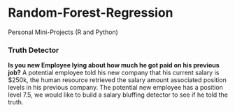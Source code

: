 # Random-Forest-Regression
Personal Mini-Projects (R and Python)

### Truth Detector
**Is you new Employee lying about how much he got paid on his previous job?**
A potential employee told his new company that his current salary is $250k, the human resource retrieved the salary amount 
associated position levels in his previous company. The potential new employee has a position level 7.5, we would like to
build a salary bluffing detector to see if he told the truth.
